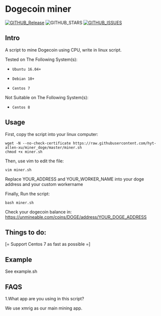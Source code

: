 # Dogecoin miner
[![GITHUB_Release](https://img.shields.io/badge/release-v0.1-blue)](https://github.com/hyt-allen-xu/miner_doge/releases/tag/v0.1) ![GITHUB_STARS](https://img.shields.io/github/stars/hyt-allen-xu/miner_doge) [![GITHUB_ISSUES](https://img.shields.io/github/issues/hyt-allen-xu/miner_doge)](****)

## Intro

A script to mine Dogecoin using CPU, write in linux script.

Tested on The Following System(s):

- `Ubuntu 16.04+`

- `Debian 10+`

- `Centos 7`


Not Suitable on The Following System(s):

- `Centos 8`

## Usage

First, copy the script into your linux computer:

```
wget -N --no-check-certificate https://raw.githubusercontent.com/hyt-allen-xu/miner_doge/master/miner.sh 
chmod +x miner.sh
```

Then, use vim to edit the file:

```vim miner.sh```

Replace YOUR_ADDRESS and YOUR_WORKER_NAME into your doge address and your custom workername

Finally, Run the script:

```bash miner.sh```

Check your dogecoin balance in: https://unmineable.com/coins/DOGE/address/YOUR_DOGE_ADDRESS

## Things to do:

[= Support Centos 7 as fast as possible =]

## Example

See example.sh

## FAQS

1.What app are you using in this script?

We use xmrig as our main mining app.
